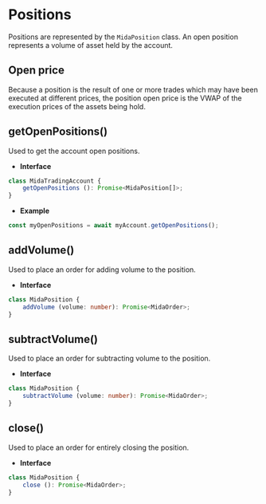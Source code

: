 # Positions
Positions are represented by the `MidaPosition` class.
An open position represents a volume of asset held by the account.

## Open price
Because a position is the result of one or more trades which may have been executed
at different prices, the position open price is the VWAP of the execution prices of the assets
being hold.

## getOpenPositions()
Used to get the account open positions.

- **Interface**
```typescript
class MidaTradingAccount {
    getOpenPositions (): Promise<MidaPosition[]>;
}
```
- **Example**
```javascript
const myOpenPositions = await myAccount.getOpenPositions();
````

## addVolume()
Used to place an order for adding volume to the position.

- **Interface**
```typescript
class MidaPosition {
    addVolume (volume: number): Promise<MidaOrder>;
}
```

## subtractVolume()
Used to place an order for subtracting volume to the position.

- **Interface**
```typescript
class MidaPosition {
    subtractVolume (volume: number): Promise<MidaOrder>;
}
```

## close()
Used to place an order for entirely closing the position.

- **Interface**
```typescript
class MidaPosition {
    close (): Promise<MidaOrder>;
}
```
